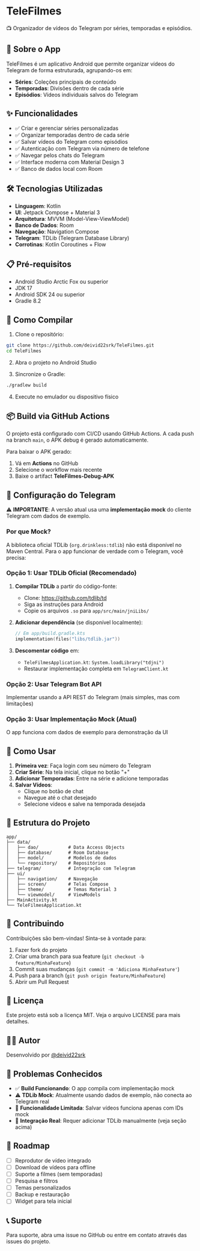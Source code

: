 # TeleFilmes

📺 Organizador de vídeos do Telegram por séries, temporadas e episódios.

## 📱 Sobre o App

TeleFilmes é um aplicativo Android que permite organizar vídeos do Telegram de forma estruturada, agrupando-os em:
- **Séries**: Coleções principais de conteúdo
- **Temporadas**: Divisões dentro de cada série
- **Episódios**: Vídeos individuais salvos do Telegram

## ✨ Funcionalidades

- ✅ Criar e gerenciar séries personalizadas
- ✅ Organizar temporadas dentro de cada série
- ✅ Salvar vídeos do Telegram como episódios
- ✅ Autenticação com Telegram via número de telefone
- ✅ Navegar pelos chats do Telegram
- ✅ Interface moderna com Material Design 3
- ✅ Banco de dados local com Room

## 🛠️ Tecnologias Utilizadas

- **Linguagem**: Kotlin
- **UI**: Jetpack Compose + Material 3
- **Arquitetura**: MVVM (Model-View-ViewModel)
- **Banco de Dados**: Room
- **Navegação**: Navigation Compose
- **Telegram**: TDLib (Telegram Database Library)
- **Corrotinas**: Kotlin Coroutines + Flow

## 📋 Pré-requisitos

- Android Studio Arctic Fox ou superior
- JDK 17
- Android SDK 24 ou superior
- Gradle 8.2

## 🚀 Como Compilar

1. Clone o repositório:
```bash
git clone https://github.com/deivid22srk/TeleFilmes.git
cd TeleFilmes
```

2. Abra o projeto no Android Studio

3. Sincronize o Gradle:
```bash
./gradlew build
```

4. Execute no emulador ou dispositivo físico

## 📦 Build via GitHub Actions

O projeto está configurado com CI/CD usando GitHub Actions. A cada push na branch `main`, o APK debug é gerado automaticamente.

Para baixar o APK gerado:
1. Vá em **Actions** no GitHub
2. Selecione o workflow mais recente
3. Baixe o artifact **TeleFilmes-Debug-APK**

## 🔑 Configuração do Telegram

⚠️ **IMPORTANTE**: A versão atual usa uma **implementação mock** do cliente Telegram com dados de exemplo.

### Por que Mock?
A biblioteca oficial TDLib (`org.drinkless:tdlib`) não está disponível no Maven Central. Para o app funcionar de verdade com o Telegram, você precisa:

### Opção 1: Usar TDLib Oficial (Recomendado)
1. **Compilar TDLib** a partir do código-fonte:
   - Clone: https://github.com/tdlib/td
   - Siga as instruções para Android
   - Copie os arquivos `.so` para `app/src/main/jniLibs/`

2. **Adicionar dependência** (se disponível localmente):
   ```kotlin
   // Em app/build.gradle.kts
   implementation(files("libs/tdlib.jar"))
   ```

3. **Descomentar código** em:
   - `TeleFilmesApplication.kt`: `System.loadLibrary("tdjni")`
   - Restaurar implementação completa em `TelegramClient.kt`

### Opção 2: Usar Telegram Bot API
Implementar usando a API REST do Telegram (mais simples, mas com limitações)

### Opção 3: Usar Implementação Mock (Atual)
O app funciona com dados de exemplo para demonstração da UI

## 📱 Como Usar

1. **Primeira vez**: Faça login com seu número do Telegram
2. **Criar Série**: Na tela inicial, clique no botão "+"
3. **Adicionar Temporadas**: Entre na série e adicione temporadas
4. **Salvar Vídeos**: 
   - Clique no botão de chat
   - Navegue até o chat desejado
   - Selecione vídeos e salve na temporada desejada

## 📂 Estrutura do Projeto

```
app/
├── data/
│   ├── dao/           # Data Access Objects
│   ├── database/      # Room Database
│   ├── model/         # Modelos de dados
│   └── repository/    # Repositórios
├── telegram/          # Integração com Telegram
├── ui/
│   ├── navigation/    # Navegação
│   ├── screen/        # Telas Compose
│   ├── theme/         # Temas Material 3
│   └── viewmodel/     # ViewModels
├── MainActivity.kt
└── TeleFilmesApplication.kt
```

## 🤝 Contribuindo

Contribuições são bem-vindas! Sinta-se à vontade para:
1. Fazer fork do projeto
2. Criar uma branch para sua feature (`git checkout -b feature/MinhaFeature`)
3. Commit suas mudanças (`git commit -m 'Adiciona MinhaFeature'`)
4. Push para a branch (`git push origin feature/MinhaFeature`)
5. Abrir um Pull Request

## 📄 Licença

Este projeto está sob a licença MIT. Veja o arquivo LICENSE para mais detalhes.

## 👨‍💻 Autor

Desenvolvido por [@deivid22srk](https://github.com/deivid22srk)

## 🐛 Problemas Conhecidos

- ✅ **Build Funcionando**: O app compila com implementação mock
- ⚠️ **TDLib Mock**: Atualmente usando dados de exemplo, não conecta ao Telegram real
- 📱 **Funcionalidade Limitada**: Salvar vídeos funciona apenas com IDs mock
- 🔧 **Integração Real**: Requer adicionar TDLib manualmente (veja seção acima)

## 🔮 Roadmap

- [ ] Reprodutor de vídeo integrado
- [ ] Download de vídeos para offline
- [ ] Suporte a filmes (sem temporadas)
- [ ] Pesquisa e filtros
- [ ] Temas personalizados
- [ ] Backup e restauração
- [ ] Widget para tela inicial

## 📞 Suporte

Para suporte, abra uma issue no GitHub ou entre em contato através das issues do projeto.
